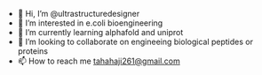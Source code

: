 - 👋 Hi, I’m @ultrastructuredesigner
- 👀 I’m interested in e.coli bioengineering
- 🌱 I’m currently learning alphafold and uniprot
- 💞️ I’m looking to collaborate on engineeing biological peptides or proteins
- 📫 How to reach me tahahaji261@gmail.com

<!---
ultrastructuredesigner/ultrastructuredesigner is a ✨ special ✨ repository because its `README.md` (this file) appears on your GitHub profile.
You can click the Preview link to take a look at your changes.
--->

